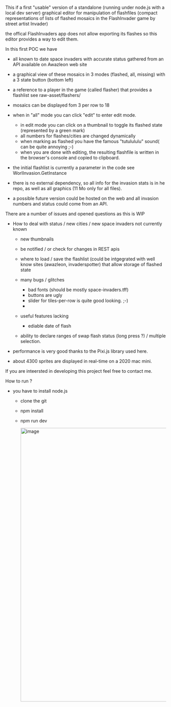 This if a first "usable" version of a standalone (running under node.js with a local dev server) graphical editor
for manipulation of flashfiles (compact representations of lists of flashed mosaics in the FlashInvader game
by street artist Invader)

the offical FlashInvaders app does not allow exporting its flashes so this editor provides a way to edit them.

In this first POC we have

- all known to date space invaders with accurate status gathered from an API available on Awazleon web site
- a graphical view of these mosaics in 3 modes (flashed, all, missing) with a 3 state button (bottom  left)
- a reference to a player in the game (called flasher) that provides a flashlist see raw-asset/flashers/
- mosaics can be displayed fom 3 per row to 18
- when in "all" mode you can click "edit" to enter edit mode.
  - in edit mode you can click on a thumbnail to toggle its flashed state (represented by a green mark)
  - all numbers  for flashes/cities are changed dynamically
  -  when marking as flashed you have the famous "tutulululu" sound( can be quite annoying ;-)
  -  when you are done with editing, the resulting flashfile is written in the browser's console and copied to clipboard.
- the initial flashlist  is currently a parameter in the code see WorlInvasion.GetInstance

- there is no external dependency, so all info for the invasion stats is in he repo, as well as all graphics
 (11 Mo only for all files).

- a possible future version could be hosted on the web and all invasion numbers and status could come
 from an API.

There are a number of issues and opened questions as this is WIP
- How to deal with status / new cities / new space invaders not currently known
  - new thumbnails
  - be notified / or check for changes in REST apis
  - where to load / save the flashlist (could be intgegrated with well know sites (awazleon, invaderspotter) that allow storage of flashed state

  - many bugs / glitches
    - bad fonts (should be mostly space-invaders.tff)
    - buttons are ugly
    - slider for tiles-per-row is quite good looking. ;-)
    - 
  - useful features lacking
    - ediable date of flash
   - ability to declare ranges of swap flash status (long press ?) / multiple selection.
 
- performance is very good thanks to the Pixi.js library used here.
- about 4300 sprites are displayed in real-time on a 2020 mac mini.

If you are inteersted in developing this project feel free to contact me.

How to run ?
- you have to install node.js
  - clone the git
  - npm install
  - npm run dev
 
    <img width="854" alt="image" src="https://github.com/user-attachments/assets/3212be35-9149-41fc-a27e-c41502a75b76" />
